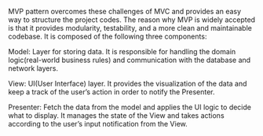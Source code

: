MVP pattern overcomes these challenges of MVC and provides an easy way to structure the project codes. The reason why MVP is widely accepted is that it provides modularity, testability, and a more clean and maintainable codebase. It is composed of the following three components:

Model: Layer for storing data. It is responsible for handling the domain logic(real-world business rules) and communication with the database and network layers. 

View: UI(User Interface) layer. It provides the visualization of the data and keep a track of the user’s action in order to notify the Presenter.

Presenter: Fetch the data from the model and applies the UI logic to decide what to display. It manages the state of the View and takes actions according to the user’s input notification from the View.
